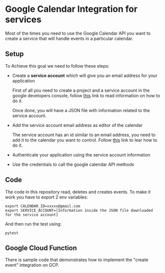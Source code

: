 # Google Calendar Integration for services
Most of the times you need to use the Google Calendar API you want to create a service that will handle events in a particular calendar.

## Setup
To Achieve this goal we need to follow these steps:
* Create a __service account__ which will give you an email address for your application
  
  First of all you need to create a project and a service account in the google developers console, follow [this](https://developers.google.com/android/management/service-account) link to read information on how to do it.
  
  Once done, you will have a JSON file with information related to the service account.
  
* Add the service account email address as editor of the calendar

  The service account has an id similar to an email address, you need to add it to the calendar you want to control. Follow [this](https://support.google.com/calendar/answer/37082?hl=en) link to lear how to do it.
* Authenticate your application using the service account information
* Use the credentials to call the google calendar API methods

## Code
The code in this repository read, deletes and creates events. To make it work you have to export 2 env variables:

```
export CALENDAR_ID=xxxxx@gmail.com
export SERVICE_ACCOUNT=[Information inside the JSON file downloaded for the service account]
```

And then run the test using:

`pytest`

## Google Cloud Function
There is sample code that demonstrates how to implement the "create event" integration on GCP.
